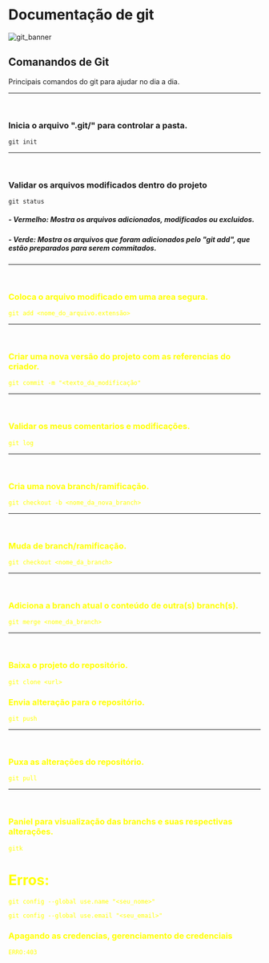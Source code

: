 # Documentação de git
![git_banner](https://github.com/eugeniobr25/Estudo_de_Layout_com_CSS_Flex_e_Grid/assets/132760301/fe90ded4-5a7f-45f5-9740-138283a40152)

## Comanandos de Git
Principais comandos do git para ajudar no dia a dia. 
<hr>
<br>

### Inicia o arquivo ".git/" para controlar a pasta.

````
git init
````
<hr>
<br>

### Validar os arquivos modificados dentro do projeto
````
git status
````

##### - Vermelho: Mostra os arquivos adicionados, modificados ou excluidos. 
##### - Verde: Mostra os arquivos que foram adicionados pelo "git add", que estão preparados para serem commitados. <font color="#ffff00">
<hr>
<br>

### Coloca o arquivo modificado em uma area segura.
````
git add <nome_do_arquivo.extensão>
````
<hr>
<br>

### Criar uma nova versão do projeto com as referencias do criador.
````
git commit -m "<texto_da_modificação"
````
<hr>
<br>

### Validar os meus comentarios e modificações.
````
git log
````
<hr>
<br>

### Cria uma nova branch/ramificação.
````
git checkout -b <nome_da_nova_branch>
````
<hr>
<br>

### Muda de branch/ramificação.
````
git checkout <nome_da_branch>
````
<hr>
<br>

### Adiciona a branch atual o conteúdo de outra(s) branch(s).
````
git merge <nome_da_branch>
````
<hr>
<br>

### Baixa o projeto do repositório.
````
git clone <url>
````

### Envia alteração para o repositório.
````
git push
````
<hr>
<br>

### Puxa as alterações do repositório.
````
git pull
````
<hr>
<br>

### Paniel para visualização das branchs e suas respectivas alterações.
````
gitk
````
# Erros: 
````
git config --global use.name "<seu_nome>"
````
````
git config --global use.email "<seu_email>"
````

### Apagando as credencias, gerenciamento de credenciais
````
ERRO:403
````
